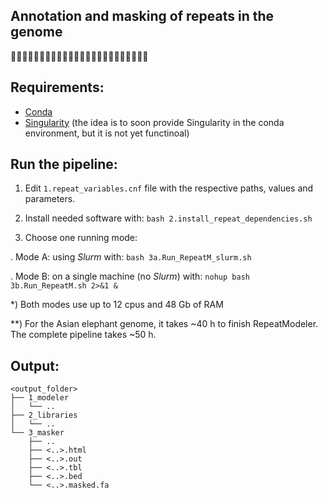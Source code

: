 ## Annotation and masking of repeats in the genome
🐘🧬😷🐘🧬😷🐘🧬😷🐘🧬😷🐘🧬😷🐘🧬😷🐘🧬😷🐘🧬😷

## Requirements:
* [Conda](https://docs.conda.io)
* [Singularity](https://sylabs.io/guides/3.0/user-guide/index.html)
(the idea is to soon provide Singularity in the conda environment, but it is not yet functinoal)

## Run the pipeline:

1) Edit `1.repeat_variables.cnf` file with the respective paths, values and parameters.

2) Install needed software with: `bash 2.install_repeat_dependencies.sh`

3) Choose one running mode:

. Mode A: using _Slurm_ with: `bash 3a.Run_RepeatM_slurm.sh`

. Mode B: on a single machine (no _Slurm_) with: `nohup bash 3b.Run_RepeatM.sh 2>&1 &`

\*) Both modes use up to 12 cpus and 48 Gb of RAM

\**) For the Asian elephant genome, it takes ~40 h to finish RepeatModeler. The complete pipeline takes ~50 h.

## Output:
```
<output_folder>
├── 1_modeler
│   └── ..
├── 2_libraries
│   └── ..
└── 3_masker
    ├── ..
    ├── <..>.html    
    ├── <..>.out
    ├── <..>.tbl
    ├── <..>.bed
    └── <..>.masked.fa
```
